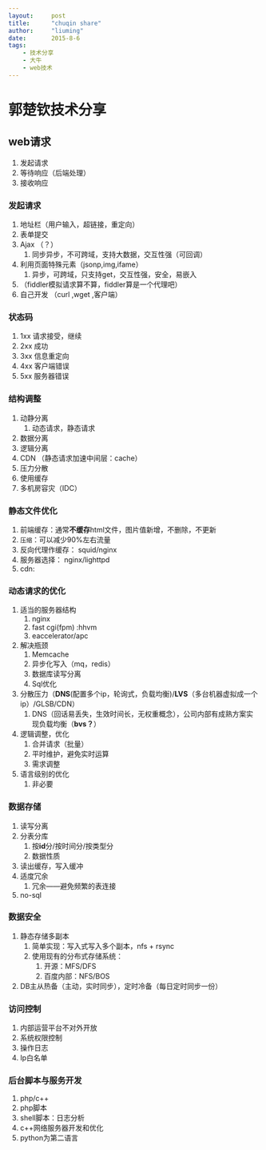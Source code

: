 ```yaml
---
layout:		post
title:		"chuqin share"
author:		"liuming"
date:		2015-8-6
tags:
	- 技术分享
	- 大牛
	- web技术
---
```

# 郭楚钦技术分享 #

## web请求 ##

1. 发起请求
2. 等待响应（后端处理）
3. 接收响应

### 发起请求 ###
1. 地址栏（用户输入，超链接，重定向）
2. 表单提交
3. Ajax （？）
	1. 同步异步，不可跨域，支持大数据，交互性强（可回调）
4. 利用页面特殊元素（jsonp,img,ifame）
	1. 异步，可跨域，只支持get，交互性强，安全，易嵌入
5. （fiddler模拟请求算不算，fiddler算是一个代理吧）
6. 自己开发 （curl ,wget ,客户端）

### 状态码 ###
1. 1xx 请求接受，继续
2. 2xx 成功
3. 3xx 信息重定向
4. 4xx 客户端错误
5. 5xx 服务器错误

### 结构调整 ###
1. 动静分离
	1. 动态请求，静态请求
2. 数据分离
3. 逻辑分离
4. CDN （静态请求加速中间层：cache）
5. 压力分散
6. 使用缓存
7. 多机房容灾（IDC）

### 静态文件优化 ###
1. 前端缓存：通常**不缓存**html文件，图片值新增，不删除，不更新
2. `压缩`：可以减少90%左右流量
3. 反向代理作缓存： squid/nginx
4. 服务器选择： nginx/lighttpd
5. cdn:

### 动态请求的优化 ###
1. 适当的服务器结构
	1. nginx
	2. fast cgi(fpm) :hhvm
	3. eaccelerator/apc
2. 解决瓶颈
	1. Memcache
	2. 异步化写入（mq，redis）
	3. 数据库读写分离
	4. Sql优化
3. 分散压力（**DNS**(配置多个ip，轮询式，负载均衡)/**LVS**（多台机器虚拟成一个ip）/GLSB/CDN）
	1. DNS（回话易丢失，生效时间长，无权重概念），公司内部有成熟方案实现负载均衡（**bvs？**）
4. 逻辑调整，优化
	1. 合并请求（批量）
	2. 平时维护，避免实时运算
	3. 需求调整
5.  语言级别的优化
	1.  非必要
	
### 数据存储 ###
1. 读写分离
2. 分表分库
	1. 按**id**分/按时间分/按类型分
	2. 数据性质
3. 读出缓存，写入缓冲
4. 适度冗余
	1. 冗余——避免频繁的表连接
5. no-sql

### 数据安全 ###
1. 静态存储多副本
	1. 简单实现：写入式写入多个副本，nfs + rsync
	2. 使用现有的分布式存储系统：
		1. 开源：MFS/DFS
		2. 百度内部：NFS/BOS
2. DB主从热备（主动，实时同步），定时冷备（每日定时同步一份）

### 访问控制 ###
1. 内部运营平台不对外开放
2. 系统权限控制
3. 操作日志
4. Ip白名单

### 后台脚本与服务开发 ###
1. php/c++
2. php脚本
3. shell脚本：日志分析
4. c++网络服务器开发和优化
5. python为第二语言 
